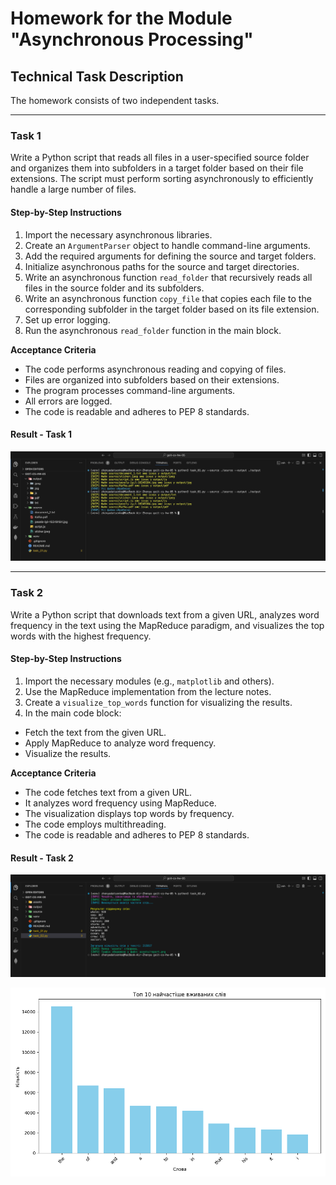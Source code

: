 # Homework for the Module "Asynchronous Processing"

## Technical Task Description

The homework consists of two independent tasks.

---

### Task 1

Write a Python script that reads all files in a user-specified source folder and organizes them into subfolders in a target folder based on their file extensions. The script must perform sorting asynchronously to efficiently handle a large number of files.

#### Step-by-Step Instructions

1. Import the necessary asynchronous libraries.
2. Create an `ArgumentParser` object to handle command-line arguments.
3. Add the required arguments for defining the source and target folders.
4. Initialize asynchronous paths for the source and target directories.
5. Write an asynchronous function `read_folder` that recursively reads all files in the source folder and its subfolders.
6. Write an asynchronous function `copy_file` that copies each file to the corresponding subfolder in the target folder based on its file extension.
7. Set up error logging.
8. Run the asynchronous `read_folder` function in the main block.

**Acceptance Criteria**

- The code performs asynchronous reading and copying of files.
- Files are organized into subfolders based on their extensions.
- The program processes command-line arguments.
- All errors are logged.
- The code is readable and adheres to PEP 8 standards.

#### Result - Task 1

![Solution](./scr_task_01.png)

---

### Task 2

Write a Python script that downloads text from a given URL, analyzes word frequency in the text using the MapReduce paradigm, and visualizes the top words with the highest frequency.

#### Step-by-Step Instructions

1. Import the necessary modules (e.g., `matplotlib` and others).
2. Use the MapReduce implementation from the lecture notes.
3. Create a `visualize_top_words` function for visualizing the results.
4. In the main code block:

- Fetch the text from the given URL.
- Apply MapReduce to analyze word frequency.
- Visualize the results.

**Acceptance Criteria**

- The code fetches text from a given URL.
- It analyzes word frequency using MapReduce.
- The visualization displays top words by frequency.
- The code employs multithreading.
- The code is readable and adheres to PEP 8 standards.

#### Result - Task 2

![Solution](./scr_task_02.png)

![Solution](./assets/report.png)
